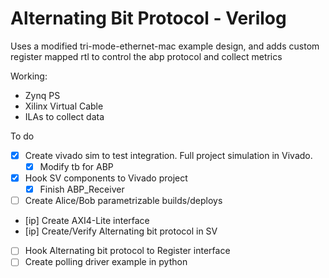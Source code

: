 # Alternating Bit Protocol - Verilog

Uses a modified tri-mode-ethernet-mac example design, and adds custom register mapped rtl to control
the abp protocol and collect metrics

Working:
- Zynq PS
- Xilinx Virtual Cable
- ILAs to collect data

To do
- [x] Create vivado sim to test integration. Full project simulation in Vivado.
    - [x] Modify tb for ABP
- [x] Hook SV components to Vivado project
    - [x] Finish ABP_Receiver
- [ ] Create Alice/Bob parametrizable builds/deploys
- [ip] Create AXI4-Lite interface
- [ip] Create/Verify Alternating bit protocol in SV
- [ ] Hook Alternating bit protocol to Register interface
- [ ] Create polling driver example in python